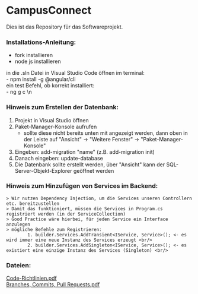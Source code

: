 # CampusConnect

Dies ist das Repository für das Softwareprojekt.

### Installations-Anleitung:

- fork installieren 
- node js installieren

in die .sln Datei in Visual Studio Code öffnen
im terminal: <br/>
	- npm install -g @angular/cli  <br/>
ein test Befehl, ob korrekt installiert: <br/>
	- ng g c  \n <br/>


### Hinweis zum Erstellen der Datenbank:
 1. Projekt in Visual Studio öffnen
 2. Paket-Manager-Konsole aufrufen
      -  sollte diese nicht bereits unten mit angezeigt werden, dann
         oben in der Leiste auf "Ansicht" -> "Weitere Fenster" -> "Paket-Manager-Konsole"
 3. Eingeben: add-migration "name" (z.B. add-migration init)
 4. Danach eingeben: update-database
 5. Die Datenbank sollte erstellt werden, über "Ansicht" kann der SQL-Server-Objekt-Explorer geöffnet werden

### Hinweis zum Hinzufügen von Services im Backend:
	> Wir nutzen Dependency Injection, um die Services unseren Controllern etc. bereitzustellen
 	> Damit das funktioniert, müssen die Services in Program.cs registriert werden (in der ServiceCollection)
  	> Good Practice wäre hierbei, für jeden Service ein Interface anzulegen
   	> mögliche Befehle zum Registrieren:
    		1. builder.Services.AddTransient<IService, Service>(); <- es wird immer eine neue Instanz des Services erzeugt <br/>
      		2. builder.Services.AddSingleton<IService, Service>(); <- es existiert eine einzige Instanz des Services (Singleton) <br/>

### Dateien: <br/>
[Code-Richtlinien.pdf](https://github.com/user-attachments/files/19986317/Code-Richtlinien.pdf) <br/>
[Branches, Commits, Pull Requests.pdf](https://github.com/user-attachments/files/19986316/Branches.Commits.Pull.Requests.pdf)
